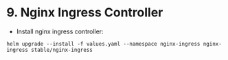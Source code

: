 # 9. Nginx Ingress Controller

* Install nginx ingress controller:
```
helm upgrade --install -f values.yaml --namespace nginx-ingress nginx-ingress stable/nginx-ingress
```
